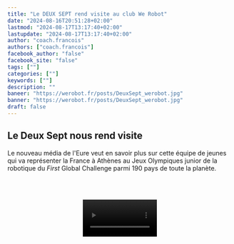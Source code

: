 ```yaml
---
title: "Le DEUX SEPT rend visite au club We Robot"
date: "2024-08-16T20:51:28+02:00"
lastmod: "2024-08-17T13:17:40+02:00"
lastupdate: "2024-08-17T13:17:40+02:00"
author: "coach.francois"
authors: ["coach.francois"]
facebook_author: "false"
facebook_site: "false"
tags: [""]
categories: [""]
keywords: [""]
description: ""
baneer: "https://werobot.fr/posts/DeuxSept_werobot.jpg"
banner: "https://werobot.fr/posts/DeuxSept_werobot.jpg"
draft: false
---
```

## Le Deux Sept nous rend visite
Le nouveau média de l'Eure veut en savoir plus sur cette équipe de jeunes qui va représenter la France à Athènes au Jeux Olympiques junior de la robotique du *First* Global Challenge parmi 190 pays de toute la planète.

<br><br>
<center>
<video controls width="33%">
  <source src="/posts/fgc-2024-equipe-de-france-we-robot-gaillon(1).mp4" />
</video>
</center>
<br><br>







